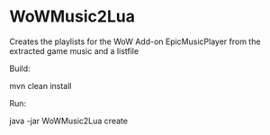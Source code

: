 # WoWMusic2Lua
Creates the playlists for the WoW Add-on EpicMusicPlayer from the extracted game music and a listfile

Build:

mvn clean install

Run:

java -jar WoWMusic2Lua create

